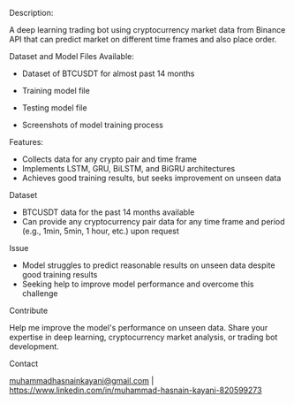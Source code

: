 Description:

A deep learning trading bot using cryptocurrency market data from Binance API that can predict market on different time frames and also place order.

Dataset and Model Files Available:

- Dataset of BTCUSDT for almost past 14 months

- Training model file

- Testing model file

- Screenshots of model training process

Features:

- Collects data for any crypto pair and time frame
- Implements LSTM, GRU, BiLSTM, and BiGRU architectures
- Achieves good training results, but seeks improvement on unseen data

Dataset

- BTCUSDT data for the past 14 months available
- Can provide any cryptocurrency pair data for any time frame and period (e.g., 1min, 5min, 1 hour, etc.) upon request

Issue

- Model struggles to predict reasonable results on unseen data despite good training results
- Seeking help to improve model performance and overcome this challenge

Contribute

Help me improve the model's performance on unseen data. Share your expertise in deep learning, cryptocurrency market analysis, or trading bot development.

Contact

muhammadhasnainkayani@gmail.com | https://www.linkedin.com/in/muhammad-hasnain-kayani-820599273
